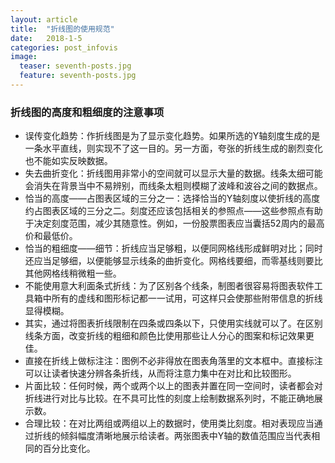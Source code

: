 ```yaml
---
layout: article
title:  "折线图的使用规范"
date:   2018-1-5 
categories: post_infovis
image:
  teaser: seventh-posts.jpg
  feature: seventh-posts.jpg
---
```

### 折线图的高度和粗细度的注意事项  
- 误传变化趋势：作折线图是为了显示变化趋势。如果所选的Y轴刻度生成的是一条水平直线，则实现不了这一目的。另一方面，夸张的折线生成的剧烈变化也不能如实反映数据。
- 失去曲折变化：折线图用非常小的空间就可以显示大量的数据。线条太细可能会消失在背景当中不易辨别，而线条太粗则模糊了波峰和波谷之间的数据点。  
- 恰当的高度——占图表区域的三分之一：选择恰当的Y轴刻度以使折线的高度约占图表区域的三分之二。刻度还应该包括相关的参照点——这些参照点有助于决定刻度范围，减少其随意性。例如，一份股票图表应当囊括52周内的最高价和最低价。  
- 恰当的粗细度——细节：折线应当足够粗，以便同网格线形成鲜明对比；同时还应当足够细，以便能够显示线条的曲折变化。网格线要细，而零基线则要比其他网格线稍微粗一些。  
- 不能使用意大利面条式折线：为了区别各个线条，制图者很容易将图表软件工具箱中所有的虚线和图形标记都一一试用，可这样只会使那些附带信息的折线显得模糊。
- 其实，通过将图表折线限制在四条或四条以下，只使用实线就可以了。在区别线条方面，改变折线的粗细和颜色比使用那些让人分心的图案和标记效果更佳。  
- 直接在折线上做标注注：图例不必非得放在图表角落里的文本框中。直接标注可以让读者快速分辨各条折线，从而将注意力集中在对比和比较图形。  
- 片面比较：任何时候，两个或两个以上的图表并置在同一空间时，读者都会对折线进行对比与比较。在不具可比性的刻度上绘制数据系列时，不能正确地展示数。  
- 合理比较：在对比两组或两组以上的数据时，使用类比刻度。相对表现应当通过折线的倾斜幅度清晰地展示给读者。两张图表中Y轴的数值范围应当代表相同的百分比变化。

